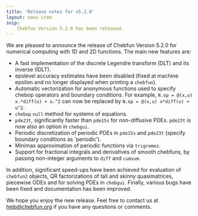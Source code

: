 ```yaml
---
title: 'Release notes for v5.2.0'
layout: news-item
snip:
    Chebfun Version 5.2.0 has been released.
---
```


We are pleased to announce the release of Chebfun Version 5.2.0 for numerical
computing with 1D and 2D functions. The main new features are:

* A fast implementation of the discrete Legendre transform (DLT) and its
  inverse (IDLT).
* epslevel accuracy estimates have been disabled (fixed at machine
  epsilon and no longer displayed when printing a `chebfun`).
* Automatic vectorization for anonymous functions used to specify chebop
  operators and boundary conditions. For example, `N.op = @(x,u)
  x.*diff(u) + u.^2` can now be replaced by `N.op = @(x,u) x*diff(u) + u^2`.
* `chebop` `null` method for systems of equations.
* `pde23t`, significantly faster than `pde15s` for non-diffusive PDEs.
  `pde23t` is now also an option in `chebgui`.
* Periodic discretization of periodic PDEs in `pde15s` and `pde23t`
  (specify boundary conditions as 'periodic').
* Minimax approximation of periodic functions via `trigremez`.
* Support for fractional integrals and derivatives of smooth chebfuns,
  by passing non-integer arguments to `diff` and `cumsum`.

In addition, significant speed-ups have been achieved for evaluation of
`chebfun2` objects, QR factorizations of tall and skinny quasimatrices,
piecewise ODEs and for solving PDEs in `chebgui`.  Finally, various bugs have
been fixed and documentation has been improved.

We hope you enjoy the new release.  Feel free to contact us at
<help@chebfun.org> if you have any questions or comments.
